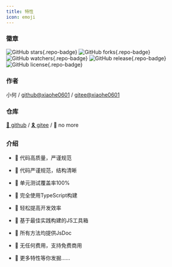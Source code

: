 ```yaml
---
title: 特性
icon: emoji
---
```


### 徽章

![GitHub stars](https://img.shields.io/github/stars/xiaohe0601/xiaohejs?logo=GitHub&style=flat-square){.repo-badge}
![GitHub forks](https://img.shields.io/github/forks/xiaohe0601/xiaohejs?logo=GitHub&style=flat-square){.repo-badge}
![GitHub watchers](https://img.shields.io/github/watchers/xiaohe0601/xiaohejs?logo=GitHub&style=flat-square){.repo-badge}
![GitHub release](https://img.shields.io/github/v/release/xiaohe0601/xiaohejs?logo=GitHub&style=flat-square){.repo-badge}
![GitHub license](https://img.shields.io/github/license/xiaohe0601/xiaohejs?style=flat-square){.repo-badge}

### 作者

小何 / [github@xiaohe0601](https://github.com/xiaohe0601) / [gitee@xiaohe0601](https://gitee.com/xiaohe0601)

### 仓库

[🎈 github](https://github.com/xiaohe0601/xiaohejs) / [🎗️ gitee](https://gitee.com/xiaohe0601/xiaohejs) / 🎃 no more

### 介绍

- 🍔 代码高质量，严谨规范

- 🍚 代码严谨规范，结构清晰

- 🍖 单元测试覆盖率100%

- 🍜 完全使用TypeScript构建

- 🍙 轻松提高开发效率

- 🍟 基于最佳实践构建的JS工具箱

- 🧀 所有方法均提供JsDoc

- 🍳 无任何费用，支持免费商用

- 🥗 更多特性等你发掘……

<style lang="css" scoped>
.repo-badge {
  margin-right: 6px;
}
</style>
